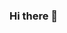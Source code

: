 ### Hi there 👋

<!--
**IsuruDKJ/IsuruDKJ** is a ✨ _special_ ✨ repository because its `README.md` (this file) appears on your GitHub profile.

Here are some ideas to get you started:

- 🔭 I’m currently working on Python
- 🌱 I’m currently learning Python
- 👯 I’m looking to collaborate on Projects
- 🤔 I’m looking for help with few issues
- 💬 Ask me about something
- 📫 How to reach me: Isuru Dilshan
- 😄 Pronouns: He/Him
- ⚡ Fun fact: I love pandas
-->
